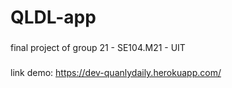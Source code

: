 # QLDL-app
### 
final project of group 21 - SE104.M21 - UIT
### 
link demo: https://dev-quanlydaily.herokuapp.com/
